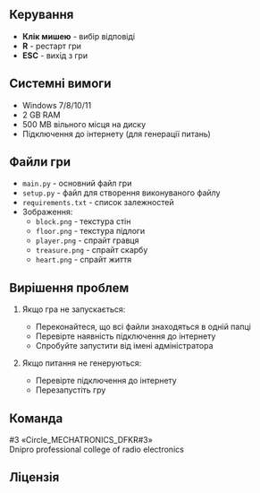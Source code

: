 
## Керування

- **Клік мишею** - вибір відповіді
- **R** - рестарт гри
- **ESC** - вихід з гри

## Системні вимоги

- Windows 7/8/10/11
- 2 GB RAM
- 500 MB вільного місця на диску
- Підключення до інтернету (для генерації питань)

## Файли гри

- `main.py` - основний файл гри
- `setup.py` - файл для створення виконуваного файлу
- `requirements.txt` - список залежностей
- Зображення:
  - `block.png` - текстура стін
  - `floor.png` - текстура підлоги
  - `player.png` - спрайт гравця
  - `treasure.png` - спрайт скарбу
  - `heart.png` - спрайт життя

## Вирішення проблем

1. Якщо гра не запускається:
   - Переконайтеся, що всі файли знаходяться в одній папці
   - Перевірте наявність підключення до інтернету
   - Спробуйте запустити від імені адміністратора

2. Якщо питання не генеруються:
   - Перевірте підключення до інтернету
   - Перезапустіть гру

## Команда

#3 «Circle_MECHATRONICS_DFKR#3»  
Dnipro professional college of radio electronics

## Ліцензія

